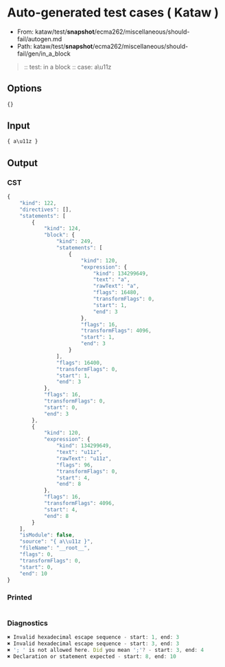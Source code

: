 # Auto-generated test cases ( Kataw )
- From: kataw/test/__snapshot__/ecma262/miscellaneous/should-fail/autogen.md
- Path: kataw/test/__snapshot__/ecma262/miscellaneous/should-fail/gen/in_a_block
> :: test: in a block
> :: case: a\u11z
## Options

`````js
{}
`````
## Input

`````js
{ a\u11z }
`````
## Output

### CST

```javascript
{
    "kind": 122,
    "directives": [],
    "statements": [
        {
            "kind": 124,
            "block": {
                "kind": 249,
                "statements": [
                    {
                        "kind": 120,
                        "expression": {
                            "kind": 134299649,
                            "text": "a",
                            "rawText": "a",
                            "flags": 16480,
                            "transformFlags": 0,
                            "start": 1,
                            "end": 3
                        },
                        "flags": 16,
                        "transformFlags": 4096,
                        "start": 1,
                        "end": 3
                    }
                ],
                "flags": 16400,
                "transformFlags": 0,
                "start": 1,
                "end": 3
            },
            "flags": 16,
            "transformFlags": 0,
            "start": 0,
            "end": 3
        },
        {
            "kind": 120,
            "expression": {
                "kind": 134299649,
                "text": "u11z",
                "rawText": "u11z",
                "flags": 96,
                "transformFlags": 0,
                "start": 4,
                "end": 8
            },
            "flags": 16,
            "transformFlags": 4096,
            "start": 4,
            "end": 8
        }
    ],
    "isModule": false,
    "source": "{ a\\u11z }",
    "fileName": "__root__",
    "flags": 0,
    "transformFlags": 0,
    "start": 0,
    "end": 10
}
```

### Printed

```javascript

```

### Diagnostics

```javascript
✖ Invalid hexadecimal escape sequence - start: 1, end: 3
✖ Invalid hexadecimal escape sequence - start: 3, end: 3
✖ '; ' is not allowed here. Did you mean ';'? - start: 3, end: 4
✖ Declaration or statement expected - start: 8, end: 10

```

